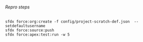 ###### Repro steps

```shell
sfdx force:org:create -f config/project-scratch-def.json  --setdefaultusername
sfdx force:source:push
sfdx force:apex:test:run -w 5

```